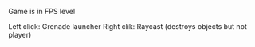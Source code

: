Game is in FPS level

Left click: Grenade launcher
Right clik: Raycast (destroys objects but not player)
